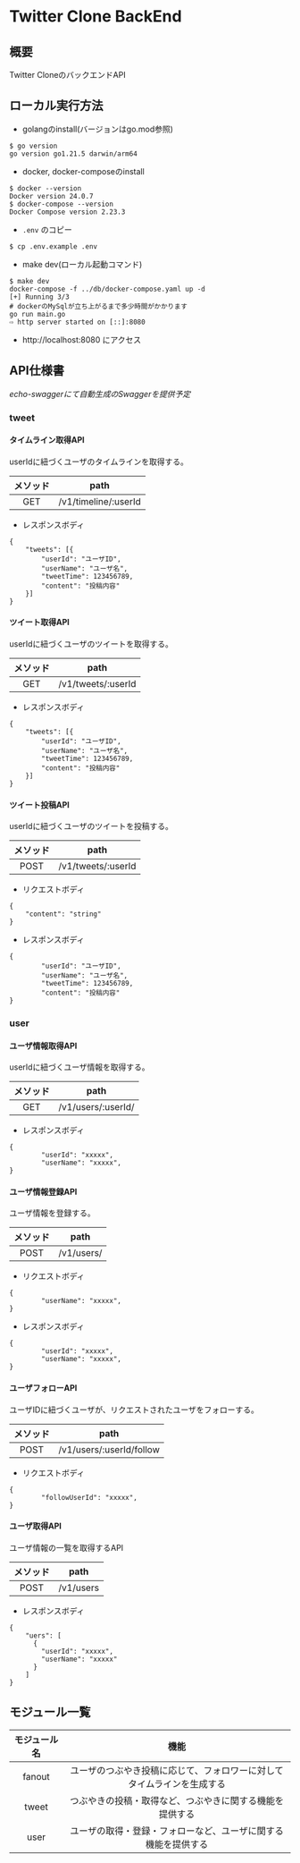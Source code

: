 # Twitter Clone BackEnd

## 概要

Twitter CloneのバックエンドAPI

## ローカル実行方法

- golangのinstall(バージョンはgo.mod参照)

```
$ go version
go version go1.21.5 darwin/arm64
```

- docker, docker-composeのinstall

```
$ docker --version
Docker version 24.0.7
$ docker-compose --version
Docker Compose version 2.23.3
```

- `.env` のコピー
```
$ cp .env.example .env
```

- make dev(ローカル起動コマンド)

```
$ make dev
docker-compose -f ../db/docker-compose.yaml up -d
[+] Running 3/3
# dockerのMySqlが立ち上がるまで多少時間がかかります
go run main.go
⇨ http server started on [::]:8080
```

- http://localhost:8080 にアクセス

## API仕様書

*echo-swaggerにて自動生成のSwaggerを提供予定*

### tweet

#### タイムライン取得API

userIdに紐づくユーザのタイムラインを取得する。

| メソッド |         path         |
|:----:|:--------------------:|
| GET  | /v1/timeline/:userId |

- レスポンスボディ

```
{
    "tweets": [{
        "userId": "ユーザID",
        "userName": "ユーザ名",
        "tweetTime": 123456789,
        "content": "投稿内容"
    }]
}
```

#### ツイート取得API

userIdに紐づくユーザのツイートを取得する。

| メソッド |        path        |
|:----:|:------------------:|
| GET  | /v1/tweets/:userId |

- レスポンスボディ

```
{
    "tweets": [{
        "userId": "ユーザID",
        "userName": "ユーザ名",
        "tweetTime": 123456789,
        "content": "投稿内容"
    }]
}
```

#### ツイート投稿API

userIdに紐づくユーザのツイートを投稿する。

| メソッド |        path        |
|:----:|:------------------:|
| POST | /v1/tweets/:userId |

- リクエストボディ

```
{
    "content": "string"
}
```

- レスポンスボディ

```
{
        "userId": "ユーザID",
        "userName": "ユーザ名",
        "tweetTime": 123456789,
        "content": "投稿内容"
}
```

### user

#### ユーザ情報取得API

userIdに紐づくユーザ情報を取得する。

| メソッド |        path        |
|:----:|:------------------:|
| GET  | /v1/users/:userId/ |

- レスポンスボディ

```
{
        "userId": "xxxxx",
        "userName": "xxxxx",
}
```

#### ユーザ情報登録API

ユーザ情報を登録する。

| メソッド |    path    |
|:----:|:----------:|
| POST | /v1/users/ |

- リクエストボディ

```
{
        "userName": "xxxxx",
}
```

- レスポンスボディ

```
{
        "userId": "xxxxx",
        "userName": "xxxxx",
}
```

#### ユーザフォローAPI

ユーザIDに紐づくユーザが、リクエストされたユーザをフォローする。

| メソッド |           path           |
|:----:|:------------------------:|
| POST | /v1/users/:userId/follow |

- リクエストボディ

```
{
        "followUserId": "xxxxx",
}
```

#### ユーザ取得API

ユーザ情報の一覧を取得するAPI

| メソッド |   path    |
|:----:|:---------:|
| POST | /v1/users |

- レスポンスボディ

```
{
    "uers": [
      {
        "userId": "xxxxx",
        "userName": "xxxxx"
      }
    ]
}
```

## モジュール一覧

| モジュール名 |                 機能                  | 
|:------:|:-----------------------------------:|
| fanout | ユーザのつぶやき投稿に応じて、フォロワーに対してタイムラインを生成する |
| tweet  |    つぶやきの投稿・取得など、つぶやきに関する機能を提供する     | 
|  user  |   ユーザの取得・登録・フォローなど、ユーザに関する機能を提供する   |     

